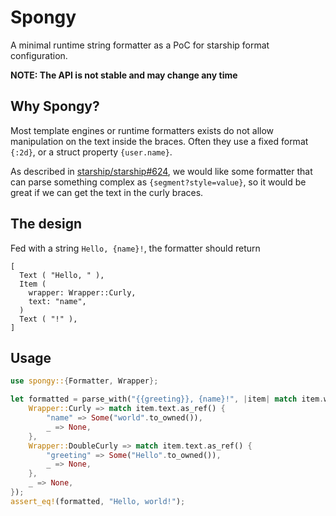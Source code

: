 # Spongy
A minimal runtime string formatter as a PoC for starship format configuration.

**NOTE: The API is not stable and may change any time**

## Why Spongy?
Most template engines or runtime formatters exists do not allow manipulation on the text inside the braces.
Often they use a fixed format `{:2d}`, or a struct property `{user.name}`.

As described in [starship/starship#624](https://github.com/starship/starship/issues/624), we would like some formatter that can parse something complex as `{segment?style=value}`,
so it would be great if we can get the text in the curly braces.

## The design
Fed with a string `Hello, {name}!`, the formatter should return

```
[
  Text ( "Hello, " ),
  Item (
    wrapper: Wrapper::Curly,
    text: "name",
  )
  Text ( "!" ),
]
```

## Usage
```rust
use spongy::{Formatter, Wrapper};

let formatted = parse_with("{{greeting}}, {name}!", |item| match item.wrapper {
    Wrapper::Curly => match item.text.as_ref() {
        "name" => Some("world".to_owned()),
        _ => None,
    },
    Wrapper::DoubleCurly => match item.text.as_ref() {
        "greeting" => Some("Hello".to_owned()),
        _ => None,
    },
    _ => None,
});
assert_eq!(formatted, "Hello, world!");
```
